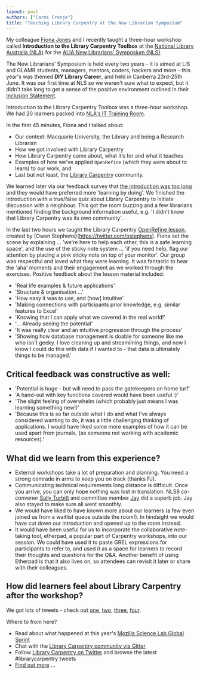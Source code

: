```yaml
---
layout: post
authors: ["Carmi Cronje"]
title: "Teaching Library Carpentry at the New Librarian Symposium"
---
```


My colleague [Fiona Jones]( https://twitter.com/FionaJ_Lib) and I recently taught a three-hour workshop called **Introduction 
to the Library Carpentry Toolbox** at the [National Library Australia (NLA)](http://www.nla.gov.au/) for the [ALIA New Librarians' Symposium (NLS)]( http://nls8.com/program/).

The New Librarians’ Symposium is held every two years - it is aimed at LIS and GLAMR students, managers, mentors, coders, hackers and more - this year's was themed **DIY Library Career**, and held in Canberra 23rd-25th June. It was our first time at NLS so we weren't sure what to expect, but it didn't take long to get a sense of the positive environment outlined in their [Inclusion Statement](http://nls8.com/inclusion-statement/).

Introduction to the Library Carpentry Toolbox was a three-hour workshop. We had 20 learners packed into 
[NLA's IT Training Room](https://www.nla.gov.au/venue-hire#L4ITtrainingroom). 

In the first 45 minutes, Fiona and I talked about:

- Our context: Macquarie University, the Library and being a Research Librarian
- How we got involved with Library Carpentry
- How Library Carpentry came about, what it’s for and what it teaches
- Examples of how we've applied `OpenRefine` (which they were about to learn) to our work, and
- Last but not least, the [Library Carpentry](https://librarycarpentry.github.io) community.

We learned later via our feedback survey that [the introduction was too long](https://misskokothelibrarian.com/2017/06/26/conference-day-1-of-nls8/) and they would have preferred more 'learning by doing'. We finished the introduction with a true/false quiz about Library Carpentry to initiate discussion with a neighbour. This got the room buzzing and a few librarians mentioned finding the background information useful, e.g. 'I didn’t know that Library Carpentry was its own community'.

In the last two hours we taught the Library Carpentry [OpenRefine lesson](http://data-lessons.github.io/library-openrefine/), 
created by [Owen Stephens}(https://twitter.com/ostephens). Fiona set the scene by explaining ... 'we're here to help each other, 
this is a safe learning space', and the use of the sticky note system ... 'if you need help, flag our attention by placing a 
pink sticky note on top of your monitor'. 
Our group was respectful and loved what they were learning. 
It was fantastic to hear the 'aha' moments and their engagement as we worked through the exercises. 
Positive feedback about the lesson material included:

- 'Real life examples & future applications'
- 'Structure & organisation ...'
- 'How easy it was to use, and [how] intuitive'
- 'Making connections with participants prior knowledge, e.g. similar features to Excel'
- 'Knowing that I can apply what we covered in the real world!'
- '... Already seeing the potential'
- 'It was really clear and an intuitive progression through the process'
- 'Showing how database management is doable for someone like me who isn't geeky. I love cleaning up and streamlining things, 
and now I know I could do this with data if I wanted to - that data is ultimately things to be managed.'

## Critical feedback was constructive as well:

- 'Potential is huge - but will need to pass the gatekeepers on home turf'
- 'A hand-out with key functions covered would have been useful :)'
- 'The slight feeling of overwhelm (which probably just means I was learning something new!)'
- 'Because this is so far outside what I do and what I've always considered wanting to do, it was a little challenging
 thinking of applications. I would have liked some more examples of how it can be used apart from journals, 
 (as someone not working with academic resources).'

## What did we learn from this experience?

- External workshops take a lot of preparation and planning. You need a strong comrade in arms to keep you on track (thanks FJ).
- Communicating technical requirements long distance is difficult. Once you arrive, you can only hope nothing was lost in translation. NLS8 co-convener [Sally Turbitt](https://twitter.com/sallyturbitt) and committee member [Jay](https://twitter.com/GoAskJay) did a superb job. Jay also stayed to make sure all went smoothly.
- We would have liked to have known more about our learners (a few even joined us from a waitlist queue outside the room!). In hindsight we would have cut down our introduction and opened up to the room instead.
- It would have been useful for us to incorporate the collaborative note-taking tool, etherpad, a popular part of Carpentry workshops, into our session. We could have used it to paste GREL expressions for participants to refer to, and used it as a space for learners to record their thoughts and questions for the Q&A. Another benefit of using Etherpad is that it also lives on, so attendees can revisit it later or share with their colleagues.

## How did learners feel about Library Carpentry after the workshop?

We got lots of tweets - check out [one](https://twitter.com/inlibraryland/status/878133590344646656), [two](https://twitter.com/lissertations/status/878124981309235201), [three](https://twitter.com/debfuller66/status/878121277289934848), [four](https://twitter.com/AnitrarossB/status/878118816349274112).

Where to from here?

- Read about what happened at this year's [Mozilla Science Lab Global Sprint](https://software-carpentry.org/blog/2017/06/lc-sprint.html)
- Chat with the [Library Carpentry community via Gitter](https://gitter.im/LibraryCarpentry/Lobby)
- Follow [Library Carpentry on Twitter](https://twitetr.com/LibCarpentry) and browse the latest #librarycarpentry tweets
- [Find out more](http://librarycarpentry.github.io/) ...

